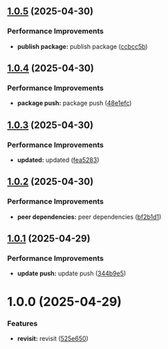 ## [1.0.5](https://github.com/leocodeio-chatpilot/npm-chatpilot/compare/v1.0.4...v1.0.5) (2025-04-30)


### Performance Improvements

* **publish package:** publish package ([ccbcc5b](https://github.com/leocodeio-chatpilot/npm-chatpilot/commit/ccbcc5b3f028b8563d7ccc8eed8f948617558b6e))

## [1.0.4](https://github.com/leocodeio-chatpilot/npm-chatpilot/compare/v1.0.3...v1.0.4) (2025-04-30)


### Performance Improvements

* **package push:** package push ([48e1efc](https://github.com/leocodeio-chatpilot/npm-chatpilot/commit/48e1efc30edfaf7ec319eae4963b5a9a3b0f38e3))

## [1.0.3](https://github.com/leocodeio-chatpilot/npm-chatpilot/compare/v1.0.2...v1.0.3) (2025-04-30)


### Performance Improvements

* **updated:** updated ([fea5283](https://github.com/leocodeio-chatpilot/npm-chatpilot/commit/fea5283fd140f51307097d17cfedb07a8353824c))

## [1.0.2](https://github.com/leocodeio-chatpilot/npm-chatpilot/compare/v1.0.1...v1.0.2) (2025-04-30)


### Performance Improvements

* **peer dependencies:** peer dependencies ([bf2b1d1](https://github.com/leocodeio-chatpilot/npm-chatpilot/commit/bf2b1d1dcbc8076b189a343dc34675f14816b911))

## [1.0.1](https://github.com/leocodeio-chatpilot/npm-chatpilot/compare/v1.0.0...v1.0.1) (2025-04-29)


### Performance Improvements

* **update push:** update push ([344b9e5](https://github.com/leocodeio-chatpilot/npm-chatpilot/commit/344b9e577fd7514cf4c0d0421a5f0942d21d3752))

# 1.0.0 (2025-04-29)


### Features

* **revisit:** revisit ([525e650](https://github.com/leocodeio-chatpilot/npm-chatpilot/commit/525e650a3fc06ecf25bb7614b3d9c9d53d90063c))
